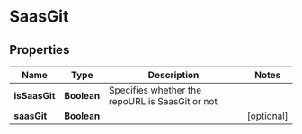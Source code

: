 # SaasGit

## Properties
Name | Type | Description | Notes
------------ | ------------- | ------------- | -------------
**isSaasGit** | **Boolean** | Specifies whether the repoURL is SaasGit or not | 
**saasGit** | **Boolean** |  |  [optional]
